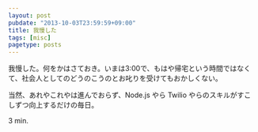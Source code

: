 ```yaml
---
layout: post
pubdate: "2013-10-03T23:59:59+09:00"
title: 我慢した
tags: [misc]
pagetype: posts
---
```

我慢した。何をかはさておき。いまは3:00で、もはや帰宅という時間ではなくて、社会人としてのどうのこうのとお叱りを受けてもおかしくない。

当然、あれやこれやは進んでおらず、Node.js やら Twilio やらのスキルがすこしずつ向上するだけの毎日。

3 min.
